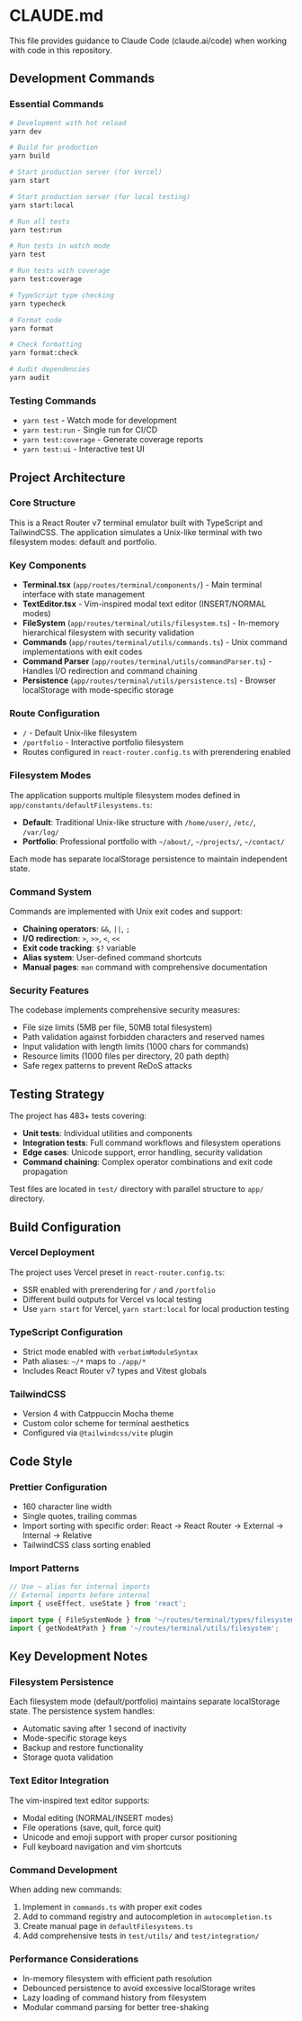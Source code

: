 # CLAUDE.md

This file provides guidance to Claude Code (claude.ai/code) when working with code in this repository.

## Development Commands

### Essential Commands

```bash
# Development with hot reload
yarn dev

# Build for production
yarn build

# Start production server (for Vercel)
yarn start

# Start production server (for local testing)
yarn start:local

# Run all tests
yarn test:run

# Run tests in watch mode
yarn test

# Run tests with coverage
yarn test:coverage

# TypeScript type checking
yarn typecheck

# Format code
yarn format

# Check formatting
yarn format:check

# Audit dependencies
yarn audit
```

### Testing Commands

- `yarn test` - Watch mode for development
- `yarn test:run` - Single run for CI/CD
- `yarn test:coverage` - Generate coverage reports
- `yarn test:ui` - Interactive test UI

## Project Architecture

### Core Structure

This is a React Router v7 terminal emulator built with TypeScript and TailwindCSS. The application simulates a Unix-like terminal with two filesystem modes: default and portfolio.

### Key Components

- **Terminal.tsx** (`app/routes/terminal/components/`) - Main terminal interface with state management
- **TextEditor.tsx** - Vim-inspired modal text editor (INSERT/NORMAL modes)
- **FileSystem** (`app/routes/terminal/utils/filesystem.ts`) - In-memory hierarchical filesystem with security validation
- **Commands** (`app/routes/terminal/utils/commands.ts`) - Unix command implementations with exit codes
- **Command Parser** (`app/routes/terminal/utils/commandParser.ts`) - Handles I/O redirection and command chaining
- **Persistence** (`app/routes/terminal/utils/persistence.ts`) - Browser localStorage with mode-specific storage

### Route Configuration

- `/` - Default Unix-like filesystem
- `/portfolio` - Interactive portfolio filesystem
- Routes configured in `react-router.config.ts` with prerendering enabled

### Filesystem Modes

The application supports multiple filesystem modes defined in `app/constants/defaultFilesystems.ts`:

- **Default**: Traditional Unix-like structure with `/home/user/`, `/etc/`, `/var/log/`
- **Portfolio**: Professional portfolio with `~/about/`, `~/projects/`, `~/contact/`

Each mode has separate localStorage persistence to maintain independent state.

### Command System

Commands are implemented with Unix exit codes and support:

- **Chaining operators**: `&&`, `||`, `;`
- **I/O redirection**: `>`, `>>`, `<`, `<<`
- **Exit code tracking**: `$?` variable
- **Alias system**: User-defined command shortcuts
- **Manual pages**: `man` command with comprehensive documentation

### Security Features

The codebase implements comprehensive security measures:

- File size limits (5MB per file, 50MB total filesystem)
- Path validation against forbidden characters and reserved names
- Input validation with length limits (1000 chars for commands)
- Resource limits (1000 files per directory, 20 path depth)
- Safe regex patterns to prevent ReDoS attacks

## Testing Strategy

The project has 483+ tests covering:

- **Unit tests**: Individual utilities and components
- **Integration tests**: Full command workflows and filesystem operations
- **Edge cases**: Unicode support, error handling, security validation
- **Command chaining**: Complex operator combinations and exit code propagation

Test files are located in `test/` directory with parallel structure to `app/` directory.

## Build Configuration

### Vercel Deployment

The project uses Vercel preset in `react-router.config.ts`:

- SSR enabled with prerendering for `/` and `/portfolio`
- Different build outputs for Vercel vs local testing
- Use `yarn start` for Vercel, `yarn start:local` for local production testing

### TypeScript Configuration

- Strict mode enabled with `verbatimModuleSyntax`
- Path aliases: `~/*` maps to `./app/*`
- Includes React Router v7 types and Vitest globals

### TailwindCSS

- Version 4 with Catppuccin Mocha theme
- Custom color scheme for terminal aesthetics
- Configured via `@tailwindcss/vite` plugin

## Code Style

### Prettier Configuration

- 160 character line width
- Single quotes, trailing commas
- Import sorting with specific order: React → React Router → External → Internal → Relative
- TailwindCSS class sorting enabled

### Import Patterns

```typescript
// Use ~ alias for internal imports
// External imports before internal
import { useEffect, useState } from 'react';

import type { FileSystemNode } from '~/routes/terminal/types/filesystem';
import { getNodeAtPath } from '~/routes/terminal/utils/filesystem';
```

## Key Development Notes

### Filesystem Persistence

Each filesystem mode (default/portfolio) maintains separate localStorage state. The persistence system handles:

- Automatic saving after 1 second of inactivity
- Mode-specific storage keys
- Backup and restore functionality
- Storage quota validation

### Text Editor Integration

The vim-inspired text editor supports:

- Modal editing (NORMAL/INSERT modes)
- File operations (save, quit, force quit)
- Unicode and emoji support with proper cursor positioning
- Full keyboard navigation and vim shortcuts

### Command Development

When adding new commands:

1. Implement in `commands.ts` with proper exit codes
2. Add to command registry and autocompletion in `autocompletion.ts`
3. Create manual page in `defaultFilesystems.ts`
4. Add comprehensive tests in `test/utils/` and `test/integration/`

### Performance Considerations

- In-memory filesystem with efficient path resolution
- Debounced persistence to avoid excessive localStorage writes
- Lazy loading of command history from filesystem
- Modular command parsing for better tree-shaking
